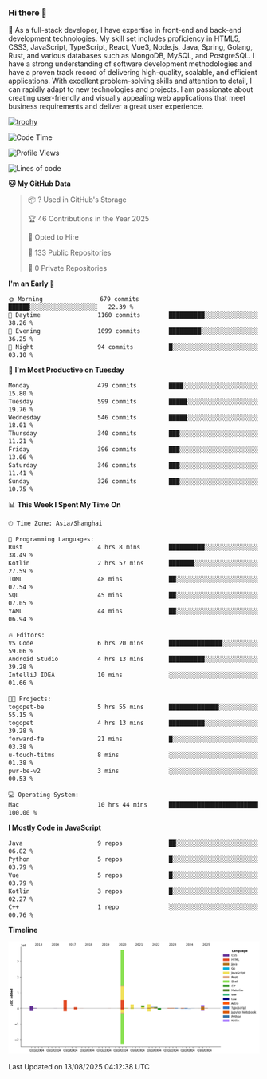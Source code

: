 ### Hi there 👋

🌱 As a full-stack developer, I have expertise in front-end and back-end development technologies. My skill set includes proficiency in HTML5, CSS3, JavaScript, TypeScript, React, Vue3, Node.js, Java, Spring, Golang, Rust, and various databases such as MongoDB, MySQL, and PostgreSQL. I have a strong understanding of software development methodologies and have a proven track record of delivering high-quality, scalable, and efficient applications. With excellent problem-solving skills and attention to detail, I can rapidly adapt to new technologies and projects. I am passionate about creating user-friendly and visually appealing web applications that meet business requirements and deliver a great user experience.

[![trophy](https://github-profile-trophy.vercel.app/?username=elton&rank=SECRET,SSS,SS,S,AAA,AA,A&theme=onedark&no-frame=true&margin-w=10)](https://github.com/ryo-ma/github-profile-trophy)

<!--START_SECTION:waka-->
![Code Time](http://img.shields.io/badge/Code%20Time-1%2C849%20hrs%2011%20mins-blue)

![Profile Views](http://img.shields.io/badge/Profile%20Views-1-blue)

![Lines of code](https://img.shields.io/badge/From%20Hello%20World%20I%27ve%20Written-5.8%20million%20lines%20of%20code-blue)

**🐱 My GitHub Data** 

> 📦 ? Used in GitHub's Storage 
 > 
> 🏆 46 Contributions in the Year 2025
 > 
> 💼 Opted to Hire
 > 
> 📜 133 Public Repositories 
 > 
> 🔑 0 Private Repositories 
 > 
**I'm an Early 🐤** 

```text
🌞 Morning                679 commits         ██████░░░░░░░░░░░░░░░░░░░   22.39 % 
🌆 Daytime                1160 commits        ██████████░░░░░░░░░░░░░░░   38.26 % 
🌃 Evening                1099 commits        █████████░░░░░░░░░░░░░░░░   36.25 % 
🌙 Night                  94 commits          █░░░░░░░░░░░░░░░░░░░░░░░░   03.10 % 
```
📅 **I'm Most Productive on Tuesday** 

```text
Monday                   479 commits         ████░░░░░░░░░░░░░░░░░░░░░   15.80 % 
Tuesday                  599 commits         █████░░░░░░░░░░░░░░░░░░░░   19.76 % 
Wednesday                546 commits         █████░░░░░░░░░░░░░░░░░░░░   18.01 % 
Thursday                 340 commits         ███░░░░░░░░░░░░░░░░░░░░░░   11.21 % 
Friday                   396 commits         ███░░░░░░░░░░░░░░░░░░░░░░   13.06 % 
Saturday                 346 commits         ███░░░░░░░░░░░░░░░░░░░░░░   11.41 % 
Sunday                   326 commits         ███░░░░░░░░░░░░░░░░░░░░░░   10.75 % 
```


📊 **This Week I Spent My Time On** 

```text
🕑︎ Time Zone: Asia/Shanghai

💬 Programming Languages: 
Rust                     4 hrs 8 mins        ██████████░░░░░░░░░░░░░░░   38.49 % 
Kotlin                   2 hrs 57 mins       ███████░░░░░░░░░░░░░░░░░░   27.59 % 
TOML                     48 mins             ██░░░░░░░░░░░░░░░░░░░░░░░   07.54 % 
SQL                      45 mins             ██░░░░░░░░░░░░░░░░░░░░░░░   07.05 % 
YAML                     44 mins             ██░░░░░░░░░░░░░░░░░░░░░░░   06.94 % 

🔥 Editors: 
VS Code                  6 hrs 20 mins       ███████████████░░░░░░░░░░   59.06 % 
Android Studio           4 hrs 13 mins       ██████████░░░░░░░░░░░░░░░   39.28 % 
IntelliJ IDEA            10 mins             ░░░░░░░░░░░░░░░░░░░░░░░░░   01.66 % 

🐱‍💻 Projects: 
togopet-be               5 hrs 55 mins       ██████████████░░░░░░░░░░░   55.15 % 
togopet                  4 hrs 13 mins       ██████████░░░░░░░░░░░░░░░   39.28 % 
forward-fe               21 mins             █░░░░░░░░░░░░░░░░░░░░░░░░   03.38 % 
u-touch-titms            8 mins              ░░░░░░░░░░░░░░░░░░░░░░░░░   01.38 % 
pwr-be-v2                3 mins              ░░░░░░░░░░░░░░░░░░░░░░░░░   00.53 % 

💻 Operating System: 
Mac                      10 hrs 44 mins      █████████████████████████   100.00 % 
```

**I Mostly Code in JavaScript** 

```text
Java                     9 repos             ██░░░░░░░░░░░░░░░░░░░░░░░   06.82 % 
Python                   5 repos             █░░░░░░░░░░░░░░░░░░░░░░░░   03.79 % 
Vue                      5 repos             █░░░░░░░░░░░░░░░░░░░░░░░░   03.79 % 
Kotlin                   3 repos             █░░░░░░░░░░░░░░░░░░░░░░░░   02.27 % 
C++                      1 repo              ░░░░░░░░░░░░░░░░░░░░░░░░░   00.76 % 
```



**Timeline**

![Lines of Code chart](https://raw.githubusercontent.com/elton/elton/main/assets/bar_graph.png)


 Last Updated on 13/08/2025 04:12:38 UTC
<!--END_SECTION:waka-->

<!--
**elton/elton** is a ✨ _special_ ✨ repository because its `README.md` (this file) appears on your GitHub profile.

Here are some ideas to get you started:

- 🔭 I’m currently working on ...
- 🌱 I’m currently learning ...
- 👯 I’m looking to collaborate on ...
- 🤔 I’m looking for help with ...
- 💬 Ask me about ...
- 📫 How to reach me: ...
- 😄 Pronouns: ...
- ⚡ Fun fact: ...
-->

